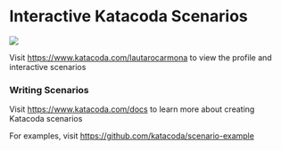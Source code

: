 # Interactive Katacoda Scenarios

[![](http://shields.katacoda.com/katacoda/lautarocarmona/count.svg)](https://www.katacoda.com/lautarocarmona "Get your profile on Katacoda.com")

Visit https://www.katacoda.com/lautarocarmona to view the profile and interactive scenarios

### Writing Scenarios
Visit https://www.katacoda.com/docs to learn more about creating Katacoda scenarios

For examples, visit https://github.com/katacoda/scenario-example
